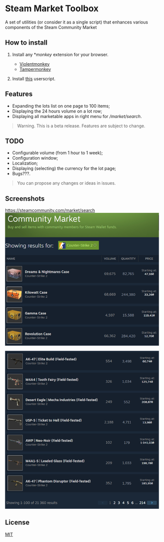 # Steam Market Toolbox

A set of utilities (or consider it as a single script) that enhances various components of the Steam Community Market

## How to install

1. Install any **monkey* extension for your browser.
   - [Violentmonkey](https://violentmonkey.github.io/)
   - [Tampermonkey](https://www.tampermonkey.net/)

2. Install [this](https://github.com/SeRi0uS007/SteamMarketToolbox/raw/master/steammarkettoolbox.user.js) userscript.

## Features

- Expanding the lots list on one page to 100 items;
- Displaying the 24 hours volume on a lot row;
- Displaying all marketable apps in right menu for */market/search*.

> Warning. This is a beta release. Features are subject to change.

## TODO

- Configurable volume (from 1 hour to 1 week);
- Configuration window;
- Localization;
- Displaying (selecting) the currency for the lot page;
- Bugs???.

> You can propose any changes or ideas in issues.

## Screenshots

https://steamcommunity.com/market/search
![Steam Market Top View](./screenshots/img1.png)

![Steam Market Bottom View](./screenshots/img2.png)

## License
[MIT](LICENSE.txt)